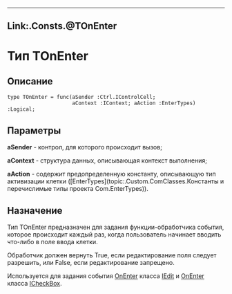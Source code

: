 ﻿---
Link:.Consts.@TOnEnter
---

# Тип TOnEnter

## Описание

    type TOnEnter = func(aSender :Ctrl.IControlCell;
                         aContext :IContext; aAction :EnterTypes) :Logical;

## Параметры

**aSender** - контрол, для которого происходит вызов;

**aContext** - структура данных, описывающая контекст выполнения;

**aAction** - содержит предопределенную константу, описывающую тип активизации клетки
([EnterTypes](topic:.Custom.ComClasses.Константы и перечислимые типы проекта Com.EnterTypes)).

## Назначение

Тип TOnEnter предназначен для задания функции-обработчика события, которое
происходит каждый раз, когда пользователь начинает вводить что-либо в поле ввода клетки.

Обработчик должен вернуть True, если редактирование поля следует разрешить, или False,
если редактирование запрещено.

Используется для задания события [OnEnter](topic:.Custom.ComClasses.Ctrl.IEdit.OnEnter)
класса [IEdit](topic:.Custom.ComClasses.Ctrl.IEdit.Default)
и [OnEnter](topic:.Custom.ComClasses.Ctrl.ICheckBox.OnEnter)
класса [ICheckBox](topic:.Custom.ComClasses.Ctrl.ICheckBox.Default).
